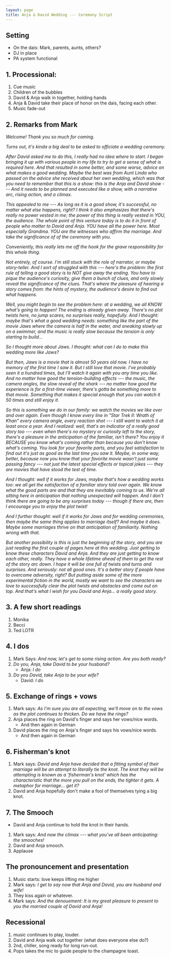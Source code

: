 ```yaml
---
layout: page
title: Anja & David Wedding --- Ceremony Script
---
```




## Setting
* On the dais: Mark, parents, aunts, others?
* DJ in place
* PA system functional

## 1. Processional:
1. Cue music
2. Children of the bubbles
3. David & Anja walk in together, holding hands
4. Anja & David take their place of honor on the dais, facing each other.
5. Music fade-out

## 2. Remarks from Mark
_Welcome! Thank you so much for coming._

_Turns out, it's kinda a big deal to be asked to officiate a wedding ceremony._

_After David asked me to do this, I really had no idea where to start. I began bringing it up with various people in my life to try to get a sense of what is required here. And that resulted in some better, and some worse, advice on what makes a good wedding. Maybe the best was from Aunt Linda who passed on the advice she received about her own wedding, which was that you need to remember that this is a show: this is the Anja and David show --- And it needs to be planned and executed like a show, with a narrative arc, rising action, and a climax._

_This appealed to me --- As long as it is a good show, it's successful, no matter what else happens, right? I think it also emphasizes that there's really no power vested in me; the power of this thing is really vested in YOU, the audience. The whole point of this venture today is to do it in front of people who matter to David and Anja. YOU have all the power here. Most especially Grandma. YOU are the witnesses who affirm the marriage. And take the significance of of the ceremony with you._ 

_Conveniently, this really lets me off the hook for the grave responsibility for this whole thing._

_Not entirely, of course. I'm still stuck with the role of narrator, or maybe story-teller. And I sort of struggled with this --- here's the problem: the first rule of telling a good story is to NOT give away the ending. You have to pique the audience's curiosity, give them a bunch of clues, and only slowly reveal the significance of the clues. That's where the pleasure of hearing a story comes from: the hints of mystery, the audience's desire to find out what happens._

_Well, you might begin to see the problem here: at a wedding, we all KNOW what's going to happen! The ending is already given away. There's no plot twists here, no jump scares, no surprises really, hopefully. And I thought: maybe that's what a good wedding needs: something like the part of the movie Jaws where the camera is half in the water, and sneaking slowly up on a swimmer, and the music is really slow because the tension is only starting to build..._

_So I thought more about Jaws. I thought: what can I do to make this wedding more like Jaws?_

_But then, Jaws is a movie that is almost 50 years old now. I have no memory of the first time I saw it. But I still love that movie. I've probably seen it a hundred times, but I'll watch it again with you any time you like. And no matter how good the tension-building effects --- the music, the camera angles, the slow reveal of the shark --- no matter how good the experience is for a first-time viewer, there's gotta be something more to that movie. Something that makes it special enough that you can watch it 50 times and still enjoy it._

_So this is something we do in our family: we watch the movies we like over and over again. Even though I know every line in "Star Trek II: Wrath of Khan" every camera angle, every reaction shot --- I still want to watch it at least once a year. And I realized: well, that's an indicator of a really good story too --- even when there's no mystery or curiosity left to the story, there's a pleasure in the anticipation of the familiar, isn't there? You enjoy it BECAUSE you know what's coming rather than because you don't know what's coming. You look for your favorite parts, and you feel satisfaction to find out it's just as good as the last time you saw it. Maybe, in some way, better, because now you know that your favorite movie wasn't just some passing fancy --- not just the latest special effects or topical jokes --- they are movies that have stood the test of time._

_And I thought: well if it works for Jaws, maybe that's how a wedding works too: we all get the satisfaction of a familiar story told over again. We know what the good parts are and that they are inevitably coming to us. We're all sitting here in anticipation that nothing unexpected will happen. And I don't think there are going to be any surprises today --- though if there are, then I encourage you to enjoy the plot twist!_

_And I further thought: well if it works for Jaws and for wedding ceremonies, then maybe the same thing applies to marriage itself? And maybe it does. Maybe some marriages thrive on that anticipation of familiarity. Nothing wrong with that._ 

_But another possibility is this is just the beginning of the story, and you are just reading the first couple of pages here at this wedding. Just getting to know these characters David and Anja. And they are just getting to know each other, really. They have a whole lifetime ahead of them to get the rest of the story arc down. I hope it will be one full of twists and turns and surprises. And seriously: not all good ones. It's a better story if people have to overcome adversity, right? But putting aside some of the more experimental fiction in the world, mostly we want to see the characters we love to successfully clear the plot twists and obstacles and come out on top. And that's what I wish for you David and Anja... a really good story._


## 3. A few short readings
1. Monika
2. Becci
3. Ted LOTR


## 4. I dos
1. Mark Says: _And now, let's get to some rising action. Are you both ready?_
2. _Do you, Anja, take David to be your husband?_
	* Anja: _I do_
3. _Do you David, take Anja to be your wife?_
	* David: _I do_


## 5. Exchange of rings + vows
1. Mark says: _As I'm sure you are all expecting, we'll move on to the vows as the plot continues to thicken. Do we have the rings?_
2. Anja places the ring on David's finger and says her vows/nice words.
	* And then again in German
3. David places the ring on Anja's finger and says his vows/nice words.
	* And then again in German
	
## 6. Fisherman's knot
1. Mark says: _David and Anja have decided that a fitting symbol of their marriage will be an attempt to literally tie the knot. The knot they will be attempting is known as a 'fisherman's knot' which has the characteristic that the more you pull on the ends, the tighter it gets. A metaphor for marriage... get it?_
2. David and Anja hopefully don't make a fool of themselves tying a big knot.


## 7. The Smooch
* David and Anja continue to hold the knot in their hands. 
1. Mark says: _And now the climax --- what you've all been anticipating: the smooches!_
2. David and Anja smooch.
3. Applause


## The pronouncement and presentation
1. Music starts: love keeps lifting me higher
2. Mark says: _I get to say now that Anja and David, you are husband and wife!_
3. They kiss again or whatever.
4. Mark says: _And the denouement: It is my great pleasure to present to you the married couple of David and Anja!_

## Recessional
1. music continues to play, louder.
2. David and Anja walk out together (what does everyone else do?)
3. 2nd, chiller, song ready for long run-out.
4. Pops takes the mic to guide people to the champagne toast.





